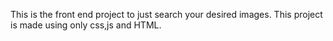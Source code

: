 This is the front end project to just search your desired images.
This project is made using only css,js and HTML.
